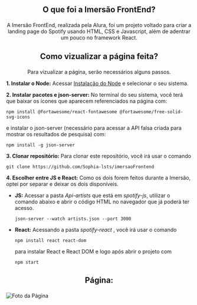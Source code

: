 ## <p align="center">O que foi a Imersão FrontEnd?</p>

<p align="center">
  A Imersão FrontEnd, realizada pela Alura, foi um projeto voltado para criar a landing page do Spotify usando HTML, CSS e Javascript, além de adentrar um pouco no framework React.
</p>

## <p align="center">Como vizualizar a página feita?</p>

<p align="center">
 Para vizualizar a página, serão necessários alguns passos.
</p>

**1. Instalar o Node:**
Acessar [Instalação do Node](https://nodejs.org/pt/download) e selecionar o seu sistema.

**2. Instalar pacotes e json-server:**
No terminal do seu sistema, você terá que baixar os ícones que aparecem referenciados na página com: 

    npm install @fortawesome/react-fontawesome @fortawesome/free-solid-svg-icons 
e instalar o json-server (necessário para acessar a API falsa criada para mostrar os resultados de pesquisa) com:

    npm install -g json-server

**3. Clonar repositório:**
Para clonar este repositório, você irá usar o comando 

    git clone https://github.com/Sophia-lsts/imersaoFrontend

**4. Escolher entre JS e React:**
Como os dois forem feitos durante a Imersão, optei por separar e deixar os dois disponíveis.

- **JS:** Acessar a pasta _Api-artists_ que está em _spotify-js_, utilizar o comando abaixo e abrir o código HTML no navegador que já poderá ter acesso.

      json-server --watch artists.json --port 3000

- **React:** Acessando a pasta _spotify-react_ , você irá usar o comando
  
      npm install react react-dom
  para instalar React e React DOM e logo após abrir o projeto com

      npm start

## <p align="center">Página:</p>

![Foto da Página](https://github.com/user-attachments/assets/a77a3951-a611-4db4-86e9-3ef4ebf1753d)

